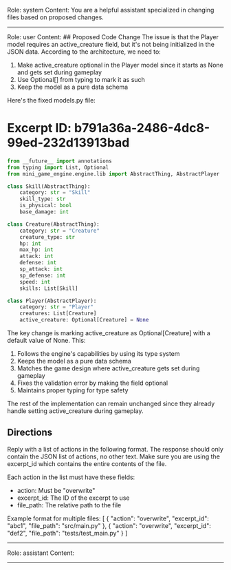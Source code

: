 Role: system
Content: You are a helpful assistant specialized in changing files based on proposed changes.
__________________
Role: user
Content: ## Proposed Code Change
The issue is that the Player model requires an active_creature field, but it's not being initialized in the JSON data. According to the architecture, we need to:

1. Make active_creature optional in the Player model since it starts as None and gets set during gameplay
2. Use Optional[] from typing to mark it as such
3. Keep the model as a pure data schema

Here's the fixed models.py file:

# Excerpt ID: b791a36a-2486-4dc8-99ed-232d13913bad
```python main_game/models.py
from __future__ import annotations
from typing import List, Optional
from mini_game_engine.engine.lib import AbstractThing, AbstractPlayer

class Skill(AbstractThing):
    category: str = "Skill"
    skill_type: str
    is_physical: bool
    base_damage: int

class Creature(AbstractThing):
    category: str = "Creature"
    creature_type: str
    hp: int
    max_hp: int
    attack: int
    defense: int
    sp_attack: int 
    sp_defense: int
    speed: int
    skills: List[Skill]

class Player(AbstractPlayer):
    category: str = "Player"
    creatures: List[Creature]
    active_creature: Optional[Creature] = None
```

The key change is marking active_creature as Optional[Creature] with a default value of None. This:

1. Follows the engine's capabilities by using its type system
2. Keeps the model as a pure data schema
3. Matches the game design where active_creature gets set during gameplay
4. Fixes the validation error by making the field optional
5. Maintains proper typing for type safety

The rest of the implementation can remain unchanged since they already handle setting active_creature during gameplay.

## Directions
Reply with a list of actions in the following format. The response should only contain the JSON list of actions, no other text.
Make sure you are using the excerpt_id which contains the entire contents of the file.

Each action in the list must have these fields:
- action: Must be "overwrite"
- excerpt_id: The ID of the excerpt to use
- file_path: The relative path to the file

Example format for multiple files:
[
    {
        "action": "overwrite",
        "excerpt_id": "abc1",
        "file_path": "src/main.py"
    },
    {
        "action": "overwrite",
        "excerpt_id": "def2",
        "file_path": "tests/test_main.py"
    }
]
__________________
Role: assistant
Content: 
__________________
